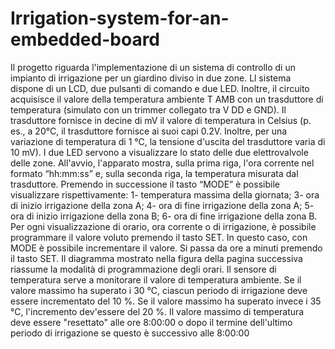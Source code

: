 # Irrigation-system-for-an-embedded-board

Il progetto riguarda l'implementazione di un sistema di controllo di un impianto di irrigazione per un giardino diviso in due
zone. Ll sistema dispone di un LCD, due pulsanti di comando e
due LED. Inoltre, il circuito acquisisce il valore della temperatura ambiente T AMB con un trasduttore
di temperatura (simulato con un trimmer collegato tra V DD e GND).
Il trasduttore fornisce in decine di mV il valore di temperatura in Celsius (p. es., a 20°C, il
trasduttore fornisce ai suoi capi 0.2V. Inoltre, per una variazione di temperatura di 1 °C, la tensione
d'uscita del trasduttore varia di 10 mV).
I due LED servono a visualizzare lo stato delle due elettrovalvole delle zone.
All'avvio, l'apparato mostra, sulla prima riga, l'ora corrente nel formato “hh:mm:ss” e, sulla
seconda riga, la temperatura misurata dal trasduttore.
Premendo in successione il tasto “MODE” è possibile visualizzare rispettivamente:
1- temperatura massima della giornata;
3- ora di inizio irrigazione della zona A;
4- ora di fine irrigazione della zona A;
5- ora di inizio irrigazione della zona B;
6- ora di fine irrigazione della zona B.
Per ogni visualizzazione di orario, ora corrente o di irrigazione, è possibile programmare il
valore voluto premendo il tasto SET. In questo caso, con MODE è possibile incrementare il valore.
Si passa da ore a minuti premendo il tasto SET. Il diagramma mostrato nella figura della pagina
successiva riassume la modalità di programmazione degli orari.
Il sensore di temperatura serve a monitorare il valore di temperatura ambiente. Se il valore
massimo ha superato i 30 °C, ciascun periodo di irrigazione deve essere incrementato del 10 %. Se il
valore massimo ha superato invece i 35 °C, l'incremento dev'essere del 20 %.
Il valore massimo di temperatura deve essere "resettato" alle ore 8:00:00 o dopo il termine
dell'ultimo periodo di irrigazione se questo è successivo alle 8:00:00
